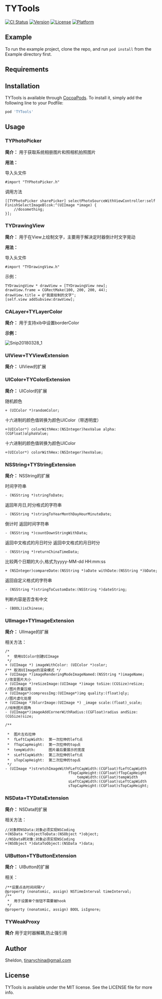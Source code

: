 # TYTools

[![CI Status](https://img.shields.io/travis/tianyu/TYTools.svg?style=flat)](https://travis-ci.org/tianyu/TYTools)
[![Version](https://img.shields.io/cocoapods/v/TYTools.svg?style=flat)](https://cocoapods.org/pods/TYTools)
[![License](https://img.shields.io/cocoapods/l/TYTools.svg?style=flat)](https://cocoapods.org/pods/TYTools)
[![Platform](https://img.shields.io/cocoapods/p/TYTools.svg?style=flat)](https://cocoapods.org/pods/TYTools)

## Example

To run the example project, clone the repo, and run `pod install` from the Example directory first.

## Requirements

## Installation

TYTools is available through [CocoaPods](https://cocoapods.org). To install
it, simply add the following line to your Podfile:

```ruby
pod 'TYTools'
```

## Usage
### TYPhotoPicker

**简介：** 用于获取系统相册图片和照相机拍照图片

**用法：**

导入头文件

```
#import "TYPhotoPicker.h"
```
调用方法

```
[[TYPhotoPicker sharePicker] selectPhotoSourceWithViewController:self FinishSelectImageBlcok:^(UIImage *image) {
    //dosomething;
}];
```

### TYDrawingView

**简介：** 用于在View上绘制文字，主要用于解决定时器倒计时文字晃动

**用法：**

导入头文件

```
#import "TYDrawingView.h"
```

示例：

```
TYDrawingView * drawView = [TYDrawingView new];
drawView.frame = CGRectMake(100, 200, 200, 44);
drawView.title = @"我是绘制的文字";
[self.view addSubview:drawView];
```

### CALayer+TYLayerColor

**简介：** 用于支持xib中设置borderColor

**示例：**

![Snip20180328_1](http://7xtfqf.com1.z0.glb.clouddn.com/Snip20180328_1.png)

### UIView+TYViewExtension

**简介：** UIView的扩展

### UIColor+TYColorExtension

**简介：** UIColor的扩展

随机颜色

```
+ (UIColor *)randomColor;
```

十六进制的颜色值转换为颜色UIColor（带透明度）

```
+(UIColor*) colorWithHex:(NSInteger)hexValue alpha:(CGFloat)alphaValue;
```


十六进制的颜色值转换为颜色UIColor

```
+(UIColor*) colorWithHex:(NSInteger)hexValue;
```

### NSString+TYStringExtension

**简介：** NSString的扩展

时间字符串

```
- (NSString *)stringToDate;
```

返回年月日,时分格式的字符串

```
- (NSString *)stringToYearMonthDayHourMinuteDate;
```

倒计时 返回时间字符串

```
- (NSString *)countDownStringWithData;
```

返回中文格式的月日时分 返回中文格式的月日时分

```
- (NSString *)returnChinaTimeData;
```

比较两个日期的大小,格式为yyyy-MM-dd HH:mm:ss

```
+ (NSInteger)compareDate:(NSString *)aDate withDate:(NSString *)bDate;
```

返回自定义格式的字符串

```
- (NSString *)stringToCustomDate:(NSString *)dateString;
```
判断内容是否含有中文

```
- (BOOL)isChinese;
```

### UIImage+TYImageExtension

**简介：** UIImage的扩展

相关方法：

```
/*
 *  使用UIColor创建UIImage
 */
+ (UIImage *) imageWithColor: (UIColor *)color;
/** 取消UIImage的渲染模式 */
+ (UIImage *)imageRenderingModeImageNamed:(NSString *)imageName;
//改变图片大小
+ (UIImage *)reSizeImage:(UIImage *)image toSize:(CGSize)reSize;
//图片质量压缩
+ (UIImage*)compressImg:(UIImage*)img quality:(float)qly;
//图片虚化处理
+ (UIImage *)blurrImage:(UIImage *) _image scale:(float)_scale;
//绘制图片圆角
- (UIImage*)imageAddCornerWithRadius:(CGFloat)radius andSize:(CGSize)size;

/**
 
 *  图片左右拉伸
 *  fLeftCapWidth:  第一次拉伸的left点
 *  fTopCapHeight:  第一次拉伸的top点
 *  tempWidth:      图片最后要展示的宽度
 *  sLeftCapWidth:  第二次拉伸的left点
 *  sTopCapHeight:  第二次拉伸的top点
 */
- (UIImage *)stretchImageWithFLeftCapWidth:(CGFloat)fLeftCapWidth
                             fTopCapHeight:(CGFloat)fTopCapHeight
                                 tempWidth:(CGFloat)tempWidth
                             sLeftCapWidth:(CGFloat)sLeftCapWidth
                             sTopCapHeight:(CGFloat)sTopCapHeight;

```

### NSData+TYDataExtension

**简介：** NSData的扩展

相关方法：

```
//对象转NSData:对象必须实现NSCoding
+(NSData *)objectToData:(NSObject *)object;
//NSData转对象:对象必须实现NSCoding
+(NSObject *)dataToObject:(NSData *)data;
```

### UIButton+TYButtonExtension

**简介：** UIButton的扩展

相关：

```
/**设置点击时间间隔*/
@property (nonatomic, assign) NSTimeInterval timeInterval;
/**
 *  用于设置单个按钮不需要被hook
 */
@property (nonatomic, assign) BOOL isIgnore;
```
### TYWeakProxy
**简介** 用于定时器解耦,防止强引用


## Author

Sheldon, tinarychina@gmail.com

## License

TYTools is available under the MIT license. See the LICENSE file for more info.
